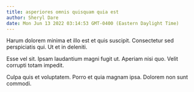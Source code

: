 ```yaml
---
title: asperiores omnis quisquam quia est
author: Sheryl Dare
date: Mon Jun 13 2022 03:14:53 GMT-0400 (Eastern Daylight Time)
---
```

Harum dolorem minima et illo est et quis suscipit. Consectetur sed perspiciatis qui. Ut et in deleniti.

 Esse vel sit. Ipsam laudantium magni fugit ut. Aperiam nisi quo. Velit corrupti totam impedit.

 Culpa quis et voluptatem. Porro et quia magnam ipsa. Dolorem non sunt commodi.